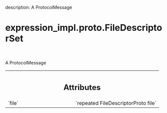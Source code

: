 description: A ProtocolMessage

<div itemscope itemtype="http://developers.google.com/ReferenceObject">
<meta itemprop="name" content="expression_impl.proto.FileDescriptorSet" />
<meta itemprop="path" content="Stable" />
</div>

# expression_impl.proto.FileDescriptorSet

<!-- Insert buttons and diff -->

<table class="tfo-notebook-buttons tfo-api nocontent" align="left">

</table>



A ProtocolMessage

<!-- Placeholder for "Used in" -->




<!-- Tabular view -->
 <table class="responsive fixed orange">
<colgroup><col width="214px"><col></colgroup>
<tr><th colspan="2"><h2 class="add-link">Attributes</h2></th></tr>

<tr>
<td>
`file`
</td>
<td>
`repeated FileDescriptorProto file`
</td>
</tr>
</table>



